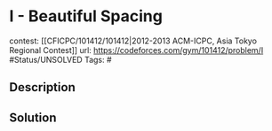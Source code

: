 # I - Beautiful Spacing

contest: [[CFICPC/101412/101412|2012-2013 ACM-ICPC, Asia Tokyo Regional Contest]]
url: https://codeforces.com/gym/101412/problem/I
#Status/UNSOLVED
Tags: #

## Description

## Solution

